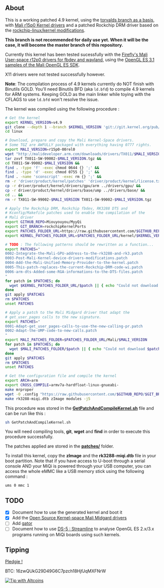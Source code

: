 About
-----

This is a working patched 4.9 kernel, using the [torvalds branch as a basis](https://git.kernel.org/cgit/linux/kernel/git/torvalds/linux.git/), with [Mali r15p0 Kernel drivers](http://malideveloper.arm.com/resources/drivers/open-source-mali-midgard-gpu-kernel-drivers/) and a patched Rockchip DRM driver based on the [rockchip-linux/kernel modifications](https://github.com/rockchip-linux/kernel).

**This branch is not recommended for daily use yet. When it will be the case, it will become the master branch of this repository.**

Currently this kernel has been tested sucessfully with the [Firefly's Mali User-space r12p0 drivers for fbdev and wayland](http://malideveloper.arm.com/resources/drivers/arm-mali-midgard-gpu-user-space-drivers/#mali-user-space-driver-r12p0-mali-t760-gnulinux), using the [OpenGL ES 3.1 samples of the Mali OpenGL ES SDK](http://malideveloper.arm.com/resources/sdks/opengl-es-sdk-for-linux/).

X11 drivers were not tested successfully however.

**Note**: The compilation process of 4.9 kernels currently do NOT finish with Binutils GOLD. You'll need Binutils BFD (aka `ld.bfd`) to compile 4.9 kernels for ARM systems. Keeping GOLD as the main linker while toying with the CFLAGS to use `ld.bfd` won't resolve the issue.

The kernel was compiled using the following procedure :
```bash
# Get the kernel
export KERNEL_VERSION=v4.9
git clone --depth 1 --branch $KERNEL_VERSION 'git://git.kernel.org/pub/scm/linux/kernel/git/torvalds/linux.git' &&
cd linux

# Download, prepare and copy the Mali Kernel-Space drivers. 
# Some TGZ are AWFULLY packaged with everything having 0777 rights.
export MALI_VERSION=r15p0-00rel0
wget "http://malideveloper.arm.com/downloads/drivers/TX011/$MALI_VERSION/TX011-SW-99002-$MALI_VERSION.tgz" &&
tar zxvf TX011-SW-99002-$MALI_VERSION.tgz &&
cd TX011-SW-99002-$MALI_VERSION &&
find . -type 'f' -exec chmod 0644 {} ';' &&
find . -type 'd' -exec chmod 0755 {} ';' &&
find . -name 'sconscript' -exec rm {} ';' &&
rm -r 'driver/product/kernel/patches' 'driver/product/kernel/license.txt' &&
cp -r driver/product/kernel/drivers/gpu/arm ../drivers/gpu/ &&
cp -r driver/product/kernel/drivers/base/ump ../drivers/base/ &&
cd .. &&
rm -r TX011-SW-99002-$MALI_VERSION TX011-SW-99002-$MALI_VERSION.tgz

# Apply the Rockchip DRM, Rockchip fbdev, RK3288 DTS and
# Kconfig/Makefile patches used to enable the compilation of the
# Mali driver
export GITHUB_REPO=Miouyouyou/MyyQi
export GIT_BRANCH=rockchipKernelPorts
export PATCHES_FOLDER_URL=https://raw.githubusercontent.com/$GITHUB_REPO/$GIT_BRANCH/patches
export KERNEL_PATCHES_FOLDER_URL=$PATCHES_FOLDER_URL/kernel/$KERNEL_VERSION

# TODO : The following patterns should be rewritten as a function...
export PATCHES="
0002-Integrate-the-Mali-GPU-address-to-the-rk3288-and-rk3.patch
0003-Post-Mali-Kernel-device-drivers-modifications.patch
0004-Add-the-Mali-Unified-Memory-Provider-to-the-kernel.patch
0005-This-patch-replaces-the-current-Rockchip-DRM-code-wi.patch
0006-arm-dts-Added-some-RGA-informations-to-the-DTS-files.patch
"
for patch in $PATCHES; do
  wget $KERNEL_PATCHES_FOLDER_URL/$patch || { echo "Could not download $patch"; exit 1; }
done
git apply $PATCHES
rm $PATCHES
unset PATCHES

# Apply a patch to the Mali Midgard driver that adapt the
# get_user_pages calls to the new signature.
export PATCHES="
0001-Adapt-get_user_pages-calls-to-use-the-new-calling-pr.patch
0002-Adapt-the-UMP-code-to-new-calls.patch
"
export MALI_PATCHES_FOLDER=$PATCHES_FOLDER_URL/Mali/$MALI_VERSION
for patch in $PATCHES; do
  wget $MALI_PATCHES_FOLDER/$patch || { echo "Could not download $patch"; exit 1; }
done
git apply $PATCHES
rm $PATCHES
unset PATCHES

# Get the configuration file and compile the kernel
export ARCH=arm
export CROSS_COMPILE=armv7a-hardfloat-linux-gnueabi-
make mrproper
wget -O .config "https://raw.githubusercontent.com/$GITHUB_REPO/$GIT_BRANCH/boot/config-4.9.0RockMyyMyy%2B"
make rk3288-miqi.dtb zImage modules -j5
```

This procedure was stored in the **[GetPatchAndCompileKernel.sh](./GetPatchAndCompileKernel.sh)** file and can be run like this :
```bash
sh GetPatchAndCompileKernel.sh
```

You will need compiling tools, **git**, **wget** and **find** in order to execute this procedure successfully.

The patches applied are stored in the **[patches/](./patches/)** folder.

To install this kernel, copy the **zImage** and the **rk3288-miqi.dtb** file in your boot partition.
Note that if you have access to U-boot through a serial console AND your MiQi is powered through your USB computer, you can access the whole eMMC like a USB memory stick using the following command :
```
ums 0 mmc 1
```

TODO
----

- [x] Document how to use the generated kernel and boot it
- [x] Add the [Open Source Kernel-space Mali Midgard drivers](http://malideveloper.arm.com/resources/drivers/open-source-mali-midgard-gpu-kernel-drivers/)
- [ ] Add [gator](https://github.com/ARM-software/gator)
- [ ] Document how to use [DS-5 : Streamline](https://developer.arm.com/products/software-development-tools/ds-5-development-studio/streamline/overview) to analyse OpenGL ES 2.x/3.x programs running on MiQi boards using such kernels.

Tipping
-------

[Pledgie !](https://pledgie.com/campaigns/32702)

BTC: 16zwQUkG29D49G6C7pzch18HjfJqMXFNrW

[![Tip with Altcoins](https://shapeshift.io/images/shifty/small_light_altcoins.png)](https://shapeshift.io/shifty.html?destination=16zwQUkG29D49G6C7pzch18HjfJqMXFNrW&output=BTC)

